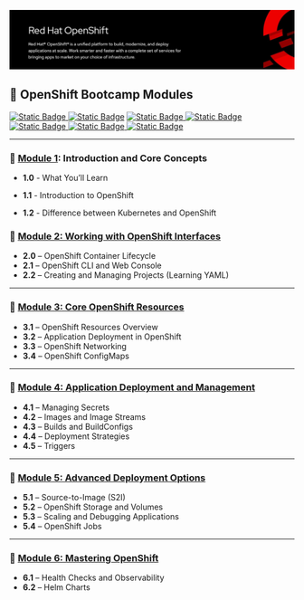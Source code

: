 ![OpenShift Banner](images/openshift-banner.webp)

## 🔴  OpenShift Bootcamp Modules
[![Static Badge](https://img.shields.io/badge/Agenda-green?style=flat&logoSize=auto)
](https://github.com/ocp-workshop-wf/bootcamp/blob/main/Agenda.md)  [![Static Badge](https://img.shields.io/badge/PreRequisites-blue?style=flat&logoSize=auto&link=[https%3A%2F%2Fgithub.com%2Focp-workshop-wf%2Fbootcamp%2Fblob%2Fmain%2Fprerequisites.md])](https://github.com/ocp-workshop-wf/bootcamp/blob/main/prerequisites.md)   [![Static Badge](https://img.shields.io/badge/CheatSheet-purple?style=flat&logoSize=auto)
](https://github.com/ocp-workshop-wf/bootcamp/blob/main/CheatSheet.md)  [![Static Badge](https://img.shields.io/badge/OCP-CLI-red?style=flat&logoSize=auto)
](https://github.com/ocp-workshop-wf/bootcamp/blob/main/ocpcli-cheatsheet.md)   [![Static Badge](https://img.shields.io/badge/Labs-maroon?style=flat&logoSize=auto)
](https://github.com/ocp-workshop-wf/bootcamp/tree/main/labs-repo)
[![Static Badge](https://img.shields.io/badge/RedHat-OpenShift-maroon?style=flat&logo=Redhat&logoSize=auto)
](https://docs.redhat.com/en/documentation/openshift_container_platform/4.19)   [![Static Badge](https://img.shields.io/badge/Kubernetes-black?style=flat&logo=Kubernetes&logoSize=auto)
](https://kubernetes.io/docs/home/)



---

### 🔹 [Module 1](https://github.com/ocp-workshop-wf/bootcamp/tree/main/module1): Introduction and Core Concepts 

- **1.0**  - What You’ll Learn 

- **1.1** - Introduction to OpenShift

- **1.2** - Difference between Kubernetes and OpenShift




### 🔹 [Module 2: Working with OpenShift Interfaces](https://github.com/ocp-workshop-wf/bootcamp/tree/main/module2)

- **2.0** – OpenShift Container Lifecycle  
- **2.1** – OpenShift CLI and Web Console  
- **2.2** – Creating and Managing Projects (Learning YAML)

---

### 🔹 [Module 3: Core OpenShift Resources](https://github.com/ocp-workshop-wf/bootcamp/tree/main/module3)

- **3.1** – OpenShift Resources Overview  
- **3.2** – Application Deployment in OpenShift  
- **3.3** – OpenShift Networking  
- **3.4** – OpenShift ConfigMaps

---

### 🔹 [Module 4: Application Deployment and Management](https://github.com/ocp-workshop-wf/bootcamp/tree/main/module4)

- **4.1** – Managing Secrets  
- **4.2** – Images and Image Streams  
- **4.3** – Builds and BuildConfigs  
- **4.4** – Deployment Strategies  
- **4.5** – Triggers

---

### 🔹 [Module 5: Advanced Deployment Options](https://github.com/ocp-workshop-wf/bootcamp/tree/main/module5)

- **5.1** – Source-to-Image (S2I)  
- **5.2** – OpenShift Storage and Volumes  
- **5.3** – Scaling and Debugging Applications  
- **5.4** – OpenShift Jobs

---

### 🔹 [Module 6: Mastering OpenShift](https://github.com/ocp-workshop-wf/bootcamp/tree/main/module6)

- **6.1** – Health Checks and Observability  
- **6.2** – Helm Charts
